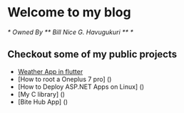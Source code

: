 
# Welcome to my blog
_* Owned By ** Bill Nice G. Havugukuri ** *_
## Checkout some of my public projects
  - [Weather App in flutter](https://github.com/billnice250/tempo)
  - [How to root a Oneplus 7 pro] ()
  - [How to Deploy ASP.NET Apps on Linux] ()
  - [My C library] ()
  - [Bite Hub App] ()



